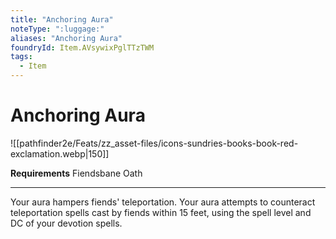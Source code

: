 ```yaml
---
title: "Anchoring Aura"
noteType: ":luggage:"
aliases: "Anchoring Aura"
foundryId: Item.AVsywixPglTTzTWM
tags:
  - Item
---
```


# Anchoring Aura
![[pathfinder2e/Feats/zz_asset-files/icons-sundries-books-book-red-exclamation.webp|150]]

**Requirements** Fiendsbane Oath

* * *

Your aura hampers fiends' teleportation. Your aura attempts to counteract teleportation spells cast by fiends within 15 feet, using the spell level and DC of your devotion spells.
